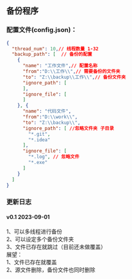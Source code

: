 ## 备份程序  
### 配置文件(config.json)：  
```json
{
  "thread_num": 10,// 线程数量 1-32
  "backup_path": [  // 备份的配置
    {
      "name": "工作文件",// 配置名称
      "from":"D:\\工作\\",// 需要备份的文件夹
      "to": "Z:\\backup\\工作\\",// 备份文件夹
      "ignore_path": [
      ],
      "ignore_file": [
      ]
    }, {
      "name": "代码文件",
      "from":"D:\\work\\",
      "to": "Z:\\backup\\",
      "ignore_path": [ //忽略文件夹 子目录
        "*.git",
        "*.idea"
      ],
      "ignore_file": [
        "*.log", // 忽略文件
        "*.exe"
      ]
    }
  ]
}

```
### 更新日志
#### v0.1 2023-09-01
1、可以多线程进行备份  
2、可以设定多个备份文件夹  
3、文件已存在就跳过（目前还未做覆盖）  
展望：  
1、文件已存在就覆盖  
2、源文件删除，备份文件也同时删除  